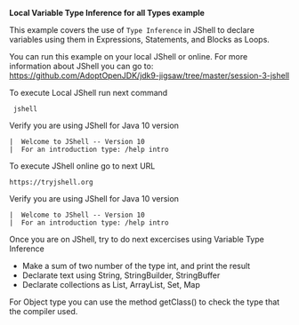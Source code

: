 **Local Variable Type Inference for all Types example**

This example covers the use of `Type Inference` in JShell to declare variables using them in Expressions, Statements, and Blocks as Loops.

You can run this example on your local JShell or online. For more information about JShell you can go to:  https://github.com/AdoptOpenJDK/jdk9-jigsaw/tree/master/session-3-jshell

To execute Local JShell run next command

     jshell
     
Verify you are using JShell for Java 10 version

    |  Welcome to JShell -- Version 10
    |  For an introduction type: /help intro


To execute JShell online go to next URL

    https://tryjshell.org
    
Verify you are using JShell for Java 10 version

    |  Welcome to JShell -- Version 10
    |  For an introduction type: /help intro
    
    
Once you are on JShell, try to do next excercises using Variable Type Inference

- Make a sum of two number of the type int, and print the result
- Declarate text using String, StringBuilder, StringBuffer
- Declarate collections as List, ArrayList, Set, Map

For Object type you can use the method getClass() to check the type that the compiler used.
